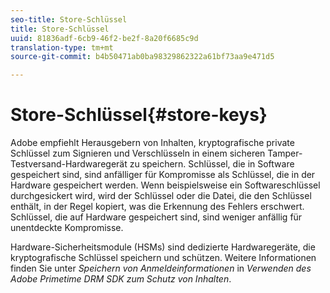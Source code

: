 ```yaml
---
seo-title: Store-Schlüssel
title: Store-Schlüssel
uuid: 81836adf-6cb9-46f2-be2f-8a20f6685c9d
translation-type: tm+mt
source-git-commit: b4b50471ab0ba98329862322a61bf73aa9e471d5

---
```



# Store-Schlüssel{#store-keys}

Adobe empfiehlt Herausgebern von Inhalten, kryptografische private Schlüssel zum Signieren und Verschlüsseln in einem sicheren Tamper-Testversand-Hardwaregerät zu speichern. Schlüssel, die in Software gespeichert sind, sind anfälliger für Kompromisse als Schlüssel, die in der Hardware gespeichert werden. Wenn beispielsweise ein Softwareschlüssel durchgesickert wird, wird der Schlüssel oder die Datei, die den Schlüssel enthält, in der Regel kopiert, was die Erkennung des Fehlers erschwert. Schlüssel, die auf Hardware gespeichert sind, sind weniger anfällig für unentdeckte Kompromisse.

Hardware-Sicherheitsmodule (HSMs) sind dedizierte Hardwaregeräte, die kryptografische Schlüssel speichern und schützen. Weitere Informationen finden Sie unter *Speichern von Anmeldeinformationen* in *Verwenden des Adobe Primetime DRM SDK zum Schutz von Inhalten*.
